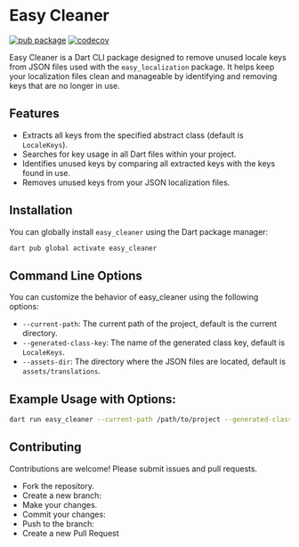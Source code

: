 # Easy Cleaner

[![pub package](https://img.shields.io/pub/v/easy_cleaner.svg)](https://pub.dev/packages/easy_cleaner)
[![codecov](https://codecov.io/gh/hasankarli/easy_cleaner/branch/master/graph/badge.svg?token=JCT4XQ5A47)](https://codecov.io/gh/hasankarli/easy_cleaner)

Easy Cleaner is a Dart CLI package designed to remove unused locale keys from JSON files used with the `easy_localization` package. It helps keep your localization files clean and manageable by identifying and removing keys that are no longer in use.

## Features

- Extracts all keys from the specified abstract class (default is `LocaleKeys`).
- Searches for key usage in all Dart files within your project.
- Identifies unused keys by comparing all extracted keys with the keys found in use.
- Removes unused keys from your JSON localization files.

## Installation

You can globally install `easy_cleaner` using the Dart package manager:

```sh
dart pub global activate easy_cleaner
```

## Command Line Options

You can customize the behavior of easy_cleaner using the following options:

- `--current-path`: The current path of the project, default is the current directory.
- `--generated-class-key`: The name of the generated class key, default is `LocaleKeys`.
- `--assets-dir`: The directory where the JSON files are located, default is `assets/translations`.

## Example Usage with Options:

```sh
dart run easy_cleaner --current-path /path/to/project --generated-class-key MyCustomKeys --assets-dir path/translations-files
```

## Contributing

Contributions are welcome! Please submit issues and pull requests.

- Fork the repository.
- Create a new branch:
- Make your changes.
- Commit your changes:
- Push to the branch:
- Create a new Pull Request
  

